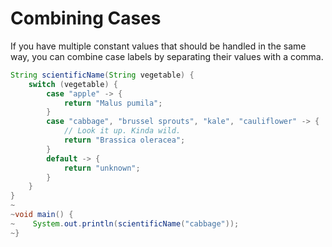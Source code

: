 # Combining Cases

If you have multiple constant values that should be handled in the same way, you can combine
case labels by separating their values with a comma.

```java
String scientificName(String vegetable) {
    switch (vegetable) {
        case "apple" -> {
            return "Malus pumila";
        }
        case "cabbage", "brussel sprouts", "kale", "cauliflower" -> {
            // Look it up. Kinda wild.
            return "Brassica oleracea";
        }
        default -> {
            return "unknown";
        }
    }
}
~
~void main() {
~    System.out.println(scientificName("cabbage"));
~}
```
